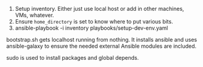 1. Setup inventory. Either just use local host or add in other machines, VMs, whatever.
1. Ensure `home_directory` is set to know where to put various bits.
1. ansible-playbook -i inventory playbooks/setup-dev-env.yaml

bootstrap.sh gets localhost running from nothing. It installs ansible and uses ansible-galaxy to
ensure the needed external Ansible modules are included.

sudo is used to install packages and global depends.

